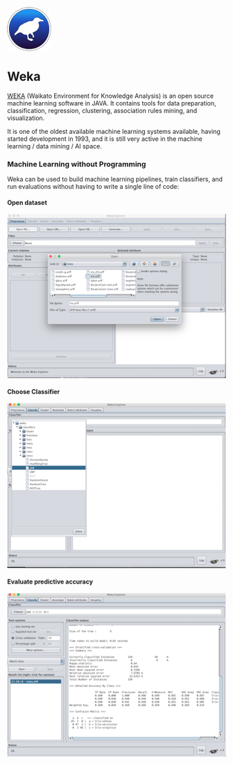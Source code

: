<img width="20%" height="20%" src="/img/weka.png"> 

# Weka

[WEKA](https://www.cs.waikato.ac.nz/ml/weka/) (Waikato Environment for Knowledge Analysis) is an open source machine learning software in JAVA. It contains tools for data preparation, classification, regression, clustering, association rules mining, and visualization.

It is one of the oldest available machine learning systems available, having started development in 1993, and it is still very active in the machine learning / data mining / AI space.

### Machine Learning without Programming
Weka can be used to build machine learning pipelines, train classifiers, and run evaluations without having to write a single line of code:

#### Open dataset
![Open Dataset](../img/Explorer-1.png)

#### Choose Classifier
![Choose Classifier](../img/Explorer-2.png)

#### Evaluate predictive accuracy
![Evaluate predictive accuracy](../img/Explorer-3.png)

